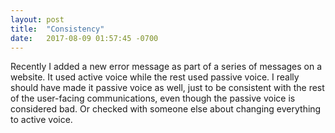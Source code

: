 ```yaml
---
layout: post
title:  "Consistency"
date:   2017-08-09 01:57:45 -0700
---
```


Recently I added a new error message as part of a
series of messages on a website.
It used active voice while the rest used passive voice.
I really should have made it passive voice as well,
just to be consistent with the rest of the user-facing communications,
even though the passive voice is considered bad.
Or checked with someone else about changing everything to active voice.
































